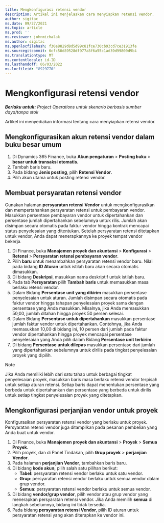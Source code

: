 ```yaml
---
title: Mengkonfigurasi retensi vendor
description: Artikel ini menjelaskan cara menyiapkan retensi vendor.
author: sigitac
ms.date: 09/27/2021
ms.topic: article
ms.prod: ''
ms.reviewer: johnmichalak
ms.author: sigitac
ms.openlocfilehash: f30e8829d8d5d99c81fce730cb93cd7ce31913fe
ms.sourcegitcommit: 6cfc50d89528df977a8f6a55c1ad39d99800d9b4
ms.translationtype: MT
ms.contentlocale: id-ID
ms.lasthandoff: 06/03/2022
ms.locfileid: "8929770"
---
```

# <a name="set-up-vendor-retention"></a>Mengkonfigurasi retensi vendor

_**Berlaku untuk:** Project Operations untuk skenario berbasis sumber daya/tanpa stok_

Artikel ini menyediakan informasi tentang cara menyiapkan retensi vendor.

## <a name="set-up-a-vendor-retention-account-in-general-ledger"></a>Mengkonfigurasikan akun retensi vendor dalam buku besar umum

1. Di Dynamics 365 Finance, buka **Akun pengaturan** > **Posting buku** > **besar untuk transaksi otomatis**.
2. Tambah baris baru.
3. Pada bidang **Jenis posting**, pilih **Retensi Vendor**.
4. Pilih akun utama untuk posting retensi vendor.

## <a name="create-vendor-retention-terms"></a>Membuat persyaratan retensi vendor

Gunakan halaman **persyaratan retensi Vendor** untuk mengkonfigurasikan dan mempertahankan persyaratan retensi untuk pembayaran vendor. Masukkan persentase pembayaran vendor untuk dipertahankan dan persentase jumlah dipertahankan sebelumnya untuk rilis. Jumlah akan disimpan secara otomatis pada faktur vendor hingga kontrak mencapai status penyelesaian yang ditentukan. Setelah persyaratan retensi ditetapkan untuk vendor, Anda dapat menerapkannya ke proyek tempat vendor bekerja.

1. Di Finance, buka **Manajemen proyek dan akuntansi** > **Konfigurasi** > **Retensi** > **Persyaratan retensi pembayaran vendor**.
2. Pilih **baru** untuk menambahkan persyaratan retensi vendor baru. Nilai pada bidang **ID Aturan** untuk istilah baru akan secara otomatis dimasukkan. 
3. Di bidang **Deskripsi**, masukkan nama deskriptif untuk istilah baru.
4. Pada tab  **Persyaratan**  pilih  **Tambah baris**  untuk memasukkan masa berlaku retensi vendor.
5. Dalam Bidang  **Persentase unit yang dikirim**  masukkan persentase penyelesaian untuk aturan. Jumlah disimpan secara otomatis pada faktur vendor hingga tahapan penyelesaian proyek sama dengan persentase yang Anda masukkan. Misalnya, jika Anda memasukkan 50,00, jumlah ditahan hingga proyek 50 persen selesai.
6. Dalam Bidang  **Persentase untuk dipertahankan**  masukkan persentase jumlah faktur vendor untuk dipertahankan. Contohnya, jika Anda memasukkan 10,00 di bidang ini, 10 persen dari jumlah pada faktur vendor dipertahankan hingga proyek mencapai persentase penyelesaian yang Anda pilih dalam Bidang  **Persentase unit terkirim**.
7. Di bidang  **Persentase untuk dilepas**  masukkan persentase dari jumlah yang dipertahankan sebelumnya untuk dirilis pada tingkat penyelesaian proyek yang dipilih.

> [!NOTE]
> Jika Anda memiliki lebih dari satu tahap untuk berbagai tingkat penyelesaian proyek, masukkan baris masa berlaku retensi vendor terpisah untuk setiap aturan retensi. Setiap baris dapat menentukan persentase yang berbeda untuk dipertahankan dan persentase yang berbeda untuk dirilis untuk setiap tingkat penyelesaian proyek yang ditetapkan.

## <a name="set-up-a-vendor-agreement-for-the-project"></a>Mengkonfigurasi perjanjian vendor untuk proyek

Konfigurasikan persyaratan retensi vendor yang berlaku untuk proyek. Persyaratan retensi vendor juga ditampilkan pada pesanan pembelian yang Anda buat untuk vendor.

1. Di Finance, buka **Manajemen proyek dan akuntansi** > **Proyek** > **Semua Proyek**. 
2. Pilih proyek, dan di Panel Tindakan, pilih **Grup proyek** > **perjanjian Vendor**.
3. Pada halaman **perjanjian Vendor**, tambahkan baris baru.
4. Di bidang **kode akun**, pilih salah satu pilihan berikut:
   - **Tabel**: persyaratan retensi vendor berlaku untuk satu vendor.
   - **Grup**: persyaratan retensi vendor berlaku untuk semua vendor dalam grup vendor.
   - **Semua**: persyaratan retensi vendor berlaku untuk semua vendor.
5. Di bidang **vendor/grup vendor**, pilih vendor atau grup vendor yang menerapkan persyaratan retensi vendor. Jika Anda memilih  **semua**  di langkah sebelumnya, bidang ini tidak tersedia.
6. Pada bidang **persyaratan retensi Vendor**, pilih ID aturan untuk persyaratan retensi yang akan diterapkan ke vendor ini.

